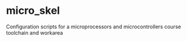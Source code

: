 # micro_skel
Configuration scripts for a microprocessors and microcontrollers course toolchain and workarea
